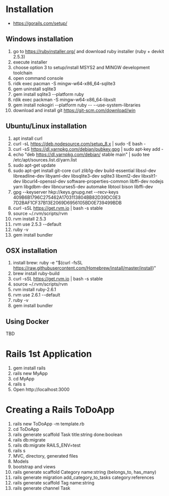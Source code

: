 # Installation

* https://gorails.com/setup/

## Windows installation

1. go to https://rubyinstaller.org/ and download ruby installer (ruby + devkit 2.5.3)
2. execute installer
3. choose option 3  to setup/install MSYS2 and MINGW development toolchain
4. open command console
5. ridk exec pacman -S mingw-w64-x86_64-sqlite3
6. gem uninstall sqlite3
7. gem install sqlite3 --platform ruby
8. rdik exec packman -S mingw-w64-x86_64-libxslt
9. gem install nokogiri --platform ruby -- --use-system-libraries
10. download and install git https://git-scm.com/download/win


## Ubuntu/Linux installation

1. apt install curl
2. curl -sL https://deb.nodesource.com/setup_8.x | sudo -E bash -
3. curl -sS https://dl.yarnpkg.com/debian/pubkey.gpg | sudo apt-key add -
4. echo "deb https://dl.yarnpkg.com/debian/ stable main" | sudo tee /etc/apt/sources.list.d/yarn.list
5. sudo apt-get update
6. sudo apt-get install git-core curl zlib1g-dev build-essential libssl-dev libreadline-dev libyaml-dev libsqlite3-dev sqlite3 libxml2-dev libxslt1-dev libcurl4-openssl-dev software-properties-common libffi-dev nodejs yarn libgdbm-dev libncurses5-dev automake libtool bison libffi-dev
7. gpg --keyserver hkp://keys.gnupg.net --recv-keys 409B6B1796C275462A1703113804BB82D39DC0E3 7D2BAF1CF37B13E2069D6956105BD0E739499BDB
8. curl -sSL https://get.rvm.io | bash -s stable
9. source ~/.rvm/scripts/rvm
10. rvm install 2.5.3
11. rvm use 2.5.3 --default
12. ruby -v
13. gem install bundler


## OSX installation

1. install brew: ruby -e "$(curl -fsSL https://raw.githubusercontent.com/Homebrew/install/master/install)"
2. brew install ruby-build
3. curl -sSL https://get.rvm.io | bash -s stable
4. source ~/.rvm/scripts/rvm
5. rvm install ruby-2.6.1
6. rvm use 2.6.1 --default
7. ruby -v
8. gem install bundler

## Using Docker
TBD

# Rails 1st Application

1. gem install rails
2. rails new MyApp
3. cd MyApp
4. rails s
5. Open http://localhost:3000

# Creating a Rails ToDoApp

1. rails new ToDoApp -m template.rb
2. cd ToDoApp
3. rails generate scaffold Task title:string done:boolean
4. rails db:migrate
5. rails db:migrate RAILS_ENV=test
6. rails s
7. MVC, directory, generated files
8. Models
9. bootstrap and views
10. rails generate scaffold Category name:string (belongs_to, has_many)
11. rails generate migration add_category_to_tasks category:references
12. rails generate scaffold Tag name:string
13. rails generate channel Task

